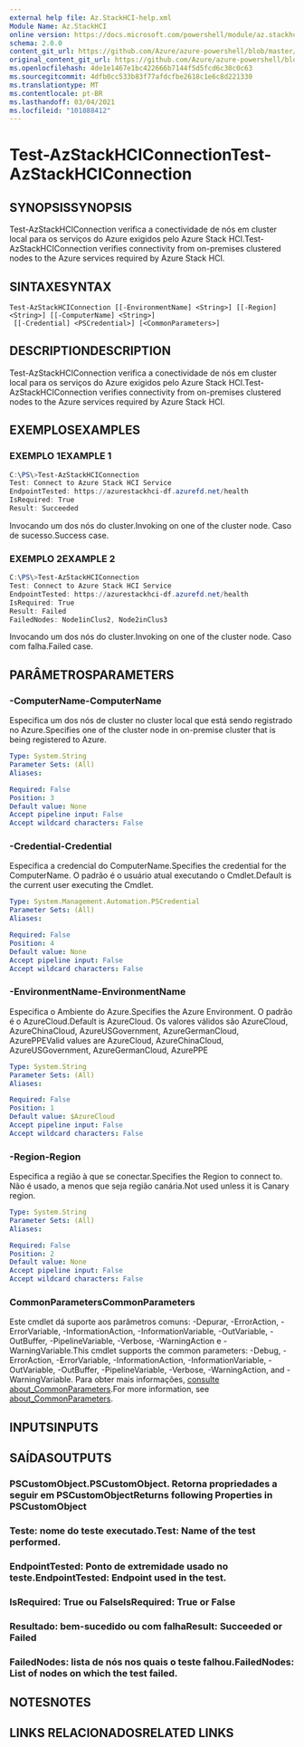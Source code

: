 ```yaml
---
external help file: Az.StackHCI-help.xml
Module Name: Az.StackHCI
online version: https://docs.microsoft.com/powershell/module/az.stackhci/test-azstackhciconnection
schema: 2.0.0
content_git_url: https://github.com/Azure/azure-powershell/blob/master/src/StackHCI/help/Test-AzStackHCIConnection.md
original_content_git_url: https://github.com/Azure/azure-powershell/blob/master/src/StackHCI/help/Test-AzStackHCIConnection.md
ms.openlocfilehash: 4de1e1467e1bc422666b7144f5d5fcd6c30c0c63
ms.sourcegitcommit: 4dfb0cc533b83f77afdcfbe2618c1e6c8d221330
ms.translationtype: MT
ms.contentlocale: pt-BR
ms.lasthandoff: 03/04/2021
ms.locfileid: "101888412"
---
```

# <span data-ttu-id="4fdd2-101">Test-AzStackHCIConnection</span><span class="sxs-lookup"><span data-stu-id="4fdd2-101">Test-AzStackHCIConnection</span></span>

## <span data-ttu-id="4fdd2-102">SYNOPSIS</span><span class="sxs-lookup"><span data-stu-id="4fdd2-102">SYNOPSIS</span></span>
<span data-ttu-id="4fdd2-103">Test-AzStackHCIConnection verifica a conectividade de nós em cluster local para os serviços do Azure exigidos pelo Azure Stack HCI.</span><span class="sxs-lookup"><span data-stu-id="4fdd2-103">Test-AzStackHCIConnection verifies connectivity from on-premises clustered nodes to the Azure services required by Azure Stack HCI.</span></span>

## <span data-ttu-id="4fdd2-104">SINTAXE</span><span class="sxs-lookup"><span data-stu-id="4fdd2-104">SYNTAX</span></span>

```
Test-AzStackHCIConnection [[-EnvironmentName] <String>] [[-Region] <String>] [[-ComputerName] <String>]
 [[-Credential] <PSCredential>] [<CommonParameters>]
```

## <span data-ttu-id="4fdd2-105">DESCRIPTION</span><span class="sxs-lookup"><span data-stu-id="4fdd2-105">DESCRIPTION</span></span>
<span data-ttu-id="4fdd2-106">Test-AzStackHCIConnection verifica a conectividade de nós em cluster local para os serviços do Azure exigidos pelo Azure Stack HCI.</span><span class="sxs-lookup"><span data-stu-id="4fdd2-106">Test-AzStackHCIConnection verifies connectivity from on-premises clustered nodes to the Azure services required by Azure Stack HCI.</span></span>

## <span data-ttu-id="4fdd2-107">EXEMPLOS</span><span class="sxs-lookup"><span data-stu-id="4fdd2-107">EXAMPLES</span></span>

### <span data-ttu-id="4fdd2-108">EXEMPLO 1</span><span class="sxs-lookup"><span data-stu-id="4fdd2-108">EXAMPLE 1</span></span>
```powershell
C:\PS\>Test-AzStackHCIConnection
Test: Connect to Azure Stack HCI Service
EndpointTested: https://azurestackhci-df.azurefd.net/health
IsRequired: True
Result: Succeeded
```
<span data-ttu-id="4fdd2-109">Invocando um dos nós do cluster.</span><span class="sxs-lookup"><span data-stu-id="4fdd2-109">Invoking on one of the cluster node.</span></span> <span data-ttu-id="4fdd2-110">Caso de sucesso.</span><span class="sxs-lookup"><span data-stu-id="4fdd2-110">Success case.</span></span>

### <span data-ttu-id="4fdd2-111">EXEMPLO 2</span><span class="sxs-lookup"><span data-stu-id="4fdd2-111">EXAMPLE 2</span></span>
```powershell
C:\PS\>Test-AzStackHCIConnection
Test: Connect to Azure Stack HCI Service
EndpointTested: https://azurestackhci-df.azurefd.net/health
IsRequired: True
Result: Failed
FailedNodes: Node1inClus2, Node2inClus3
```
<span data-ttu-id="4fdd2-112">Invocando um dos nós do cluster.</span><span class="sxs-lookup"><span data-stu-id="4fdd2-112">Invoking on one of the cluster node.</span></span> <span data-ttu-id="4fdd2-113">Caso com falha.</span><span class="sxs-lookup"><span data-stu-id="4fdd2-113">Failed case.</span></span>

## <span data-ttu-id="4fdd2-114">PARÂMETROS</span><span class="sxs-lookup"><span data-stu-id="4fdd2-114">PARAMETERS</span></span>

### <span data-ttu-id="4fdd2-115">-ComputerName</span><span class="sxs-lookup"><span data-stu-id="4fdd2-115">-ComputerName</span></span>
<span data-ttu-id="4fdd2-116">Especifica um dos nós de cluster no cluster local que está sendo registrado no Azure.</span><span class="sxs-lookup"><span data-stu-id="4fdd2-116">Specifies one of the cluster node in on-premise cluster that is being registered to Azure.</span></span>

```yaml
Type: System.String
Parameter Sets: (All)
Aliases:

Required: False
Position: 3
Default value: None
Accept pipeline input: False
Accept wildcard characters: False
```

### <span data-ttu-id="4fdd2-117">-Credential</span><span class="sxs-lookup"><span data-stu-id="4fdd2-117">-Credential</span></span>
<span data-ttu-id="4fdd2-118">Especifica a credencial do ComputerName.</span><span class="sxs-lookup"><span data-stu-id="4fdd2-118">Specifies the credential for the ComputerName.</span></span>
<span data-ttu-id="4fdd2-119">O padrão é o usuário atual executando o Cmdlet.</span><span class="sxs-lookup"><span data-stu-id="4fdd2-119">Default is the current user executing the Cmdlet.</span></span>

```yaml
Type: System.Management.Automation.PSCredential
Parameter Sets: (All)
Aliases:

Required: False
Position: 4
Default value: None
Accept pipeline input: False
Accept wildcard characters: False
```

### <span data-ttu-id="4fdd2-120">-EnvironmentName</span><span class="sxs-lookup"><span data-stu-id="4fdd2-120">-EnvironmentName</span></span>
<span data-ttu-id="4fdd2-121">Especifica o Ambiente do Azure.</span><span class="sxs-lookup"><span data-stu-id="4fdd2-121">Specifies the Azure Environment.</span></span>
<span data-ttu-id="4fdd2-122">O padrão é o AzureCloud.</span><span class="sxs-lookup"><span data-stu-id="4fdd2-122">Default is AzureCloud.</span></span>
<span data-ttu-id="4fdd2-123">Os valores válidos são AzureCloud, AzureChinaCloud, AzureUSGovernment, AzureGermanCloud, AzurePPE</span><span class="sxs-lookup"><span data-stu-id="4fdd2-123">Valid values are AzureCloud, AzureChinaCloud, AzureUSGovernment, AzureGermanCloud, AzurePPE</span></span>

```yaml
Type: System.String
Parameter Sets: (All)
Aliases:

Required: False
Position: 1
Default value: $AzureCloud
Accept pipeline input: False
Accept wildcard characters: False
```

### <span data-ttu-id="4fdd2-124">-Region</span><span class="sxs-lookup"><span data-stu-id="4fdd2-124">-Region</span></span>
<span data-ttu-id="4fdd2-125">Especifica a região à que se conectar.</span><span class="sxs-lookup"><span data-stu-id="4fdd2-125">Specifies the Region to connect to.</span></span>
<span data-ttu-id="4fdd2-126">Não é usado, a menos que seja região canária.</span><span class="sxs-lookup"><span data-stu-id="4fdd2-126">Not used unless it is Canary region.</span></span>

```yaml
Type: System.String
Parameter Sets: (All)
Aliases:

Required: False
Position: 2
Default value: None
Accept pipeline input: False
Accept wildcard characters: False
```

### <span data-ttu-id="4fdd2-127">CommonParameters</span><span class="sxs-lookup"><span data-stu-id="4fdd2-127">CommonParameters</span></span>
<span data-ttu-id="4fdd2-128">Este cmdlet dá suporte aos parâmetros comuns: -Depurar, -ErrorAction, -ErrorVariable, -InformationAction, -InformationVariable, -OutVariable, -OutBuffer, -PipelineVariable, -Verbose, -WarningAction e -WarningVariable.</span><span class="sxs-lookup"><span data-stu-id="4fdd2-128">This cmdlet supports the common parameters: -Debug, -ErrorAction, -ErrorVariable, -InformationAction, -InformationVariable, -OutVariable, -OutBuffer, -PipelineVariable, -Verbose, -WarningAction, and -WarningVariable.</span></span> <span data-ttu-id="4fdd2-129">Para obter mais informações, [consulte about_CommonParameters](http://go.microsoft.com/fwlink/?LinkID=113216).</span><span class="sxs-lookup"><span data-stu-id="4fdd2-129">For more information, see [about_CommonParameters](http://go.microsoft.com/fwlink/?LinkID=113216).</span></span>

## <span data-ttu-id="4fdd2-130">INPUTS</span><span class="sxs-lookup"><span data-stu-id="4fdd2-130">INPUTS</span></span>

## <span data-ttu-id="4fdd2-131">SAÍDAS</span><span class="sxs-lookup"><span data-stu-id="4fdd2-131">OUTPUTS</span></span>

### <span data-ttu-id="4fdd2-132">PSCustomObject.</span><span class="sxs-lookup"><span data-stu-id="4fdd2-132">PSCustomObject.</span></span> <span data-ttu-id="4fdd2-133">Retorna propriedades a seguir em PSCustomObject</span><span class="sxs-lookup"><span data-stu-id="4fdd2-133">Returns following Properties in PSCustomObject</span></span>
### <span data-ttu-id="4fdd2-134">Teste: nome do teste executado.</span><span class="sxs-lookup"><span data-stu-id="4fdd2-134">Test: Name of the test performed.</span></span>
### <span data-ttu-id="4fdd2-135">EndpointTested: Ponto de extremidade usado no teste.</span><span class="sxs-lookup"><span data-stu-id="4fdd2-135">EndpointTested: Endpoint used in the test.</span></span>
### <span data-ttu-id="4fdd2-136">IsRequired: True ou False</span><span class="sxs-lookup"><span data-stu-id="4fdd2-136">IsRequired: True or False</span></span>
### <span data-ttu-id="4fdd2-137">Resultado: bem-sucedido ou com falha</span><span class="sxs-lookup"><span data-stu-id="4fdd2-137">Result: Succeeded or Failed</span></span>
### <span data-ttu-id="4fdd2-138">FailedNodes: lista de nós nos quais o teste falhou.</span><span class="sxs-lookup"><span data-stu-id="4fdd2-138">FailedNodes: List of nodes on which the test failed.</span></span>
## <span data-ttu-id="4fdd2-139">NOTES</span><span class="sxs-lookup"><span data-stu-id="4fdd2-139">NOTES</span></span>

## <span data-ttu-id="4fdd2-140">LINKS RELACIONADOS</span><span class="sxs-lookup"><span data-stu-id="4fdd2-140">RELATED LINKS</span></span>
